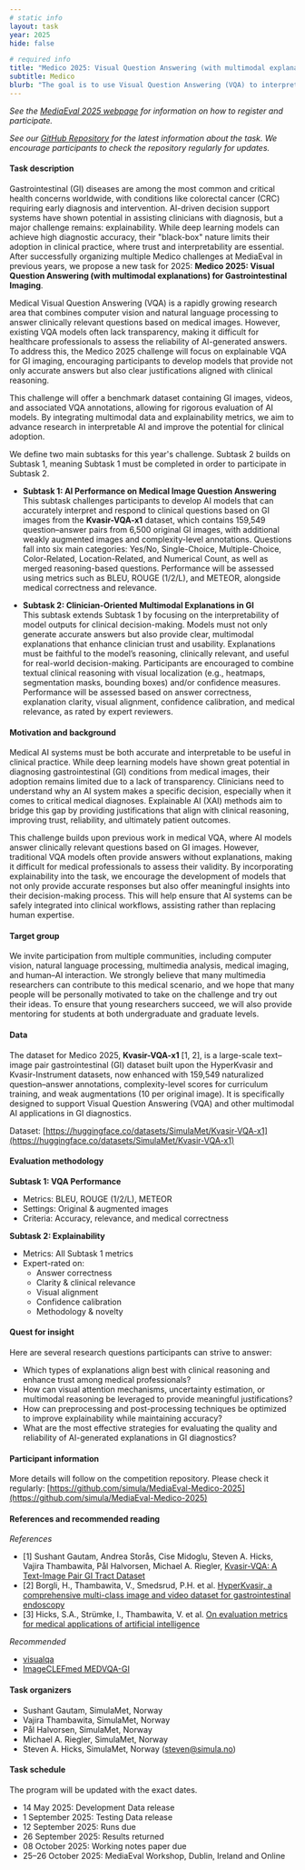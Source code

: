 ```yaml
---
# static info
layout: task
year: 2025
hide: false

# required info
title: "Medico 2025: Visual Question Answering (with multimodal explanations) for Gastrointestinal Imaging"
subtitle: Medico
blurb: "The goal is to use Visual Question Answering (VQA) to interpret and answer questions based on gastrointestinal images, aiming to enhance decision support and improve AI-driven medical decision-making. We provide a gastrointestinal dataset containing images and videos with VQA labels and additional metadata."
---
```


<!-- # please respect the structure below-->
*See the [MediaEval 2025 webpage](https://multimediaeval.github.io/editions/2025/) for information on how to register and participate.*

*See our [GitHub Repository](https://github.com/simula/MediaEval-Medico-2025) for the latest information about the task. We encourage participants to check the repository regularly for updates.*

#### Task description

Gastrointestinal (GI) diseases are among the most common and critical health concerns worldwide, with conditions like colorectal cancer (CRC) requiring early diagnosis and intervention. AI-driven decision support systems have shown potential in assisting clinicians with diagnosis, but a major challenge remains: explainability. While deep learning models can achieve high diagnostic accuracy, their "black-box" nature limits their adoption in clinical practice, where trust and interpretability are essential. After successfully organizing multiple Medico challenges at MediaEval in previous years, we propose a new task for 2025: **Medico 2025: Visual Question Answering (with multimodal explanations) for Gastrointestinal Imaging**.

Medical Visual Question Answering (VQA) is a rapidly growing research area that combines computer vision and natural language processing to answer clinically relevant questions based on medical images. However, existing VQA models often lack transparency, making it difficult for healthcare professionals to assess the reliability of AI-generated answers. To address this, the Medico 2025 challenge will focus on explainable VQA for GI imaging, encouraging participants to develop models that provide not only accurate answers but also clear justifications aligned with clinical reasoning.

This challenge will offer a benchmark dataset containing GI images, videos, and associated VQA annotations, allowing for rigorous evaluation of AI models. By integrating multimodal data and explainability metrics, we aim to advance research in interpretable AI and improve the potential for clinical adoption.

We define two main subtasks for this year's challenge. Subtask 2 builds on Subtask 1, meaning Subtask 1 must be completed in order to participate in Subtask 2.

* **Subtask 1: AI Performance on Medical Image Question Answering**  
  This subtask challenges participants to develop AI models that can accurately interpret and respond to clinical questions based on GI images from the **Kvasir-VQA-x1** dataset, which contains 159,549 question–answer pairs from 6,500 original GI images, with additional weakly augmented images and complexity-level annotations. Questions fall into six main categories: Yes/No, Single-Choice, Multiple-Choice, Color-Related, Location-Related, and Numerical Count, as well as merged reasoning-based questions. Performance will be assessed using metrics such as BLEU, ROUGE (1/2/L), and METEOR, alongside medical correctness and relevance.

* **Subtask 2: Clinician-Oriented Multimodal Explanations in GI**  
  This subtask extends Subtask 1 by focusing on the interpretability of model outputs for clinical decision-making. Models must not only generate accurate answers but also provide clear, multimodal explanations that enhance clinician trust and usability. Explanations must be faithful to the model’s reasoning, clinically relevant, and useful for real-world decision-making. Participants are encouraged to combine textual clinical reasoning with visual localization (e.g., heatmaps, segmentation masks, bounding boxes) and/or confidence measures. Performance will be assessed based on answer correctness, explanation clarity, visual alignment, confidence calibration, and medical relevance, as rated by expert reviewers.

#### Motivation and background

Medical AI systems must be both accurate and interpretable to be useful in clinical practice. While deep learning models have shown great potential in diagnosing gastrointestinal (GI) conditions from medical images, their adoption remains limited due to a lack of transparency. Clinicians need to understand why an AI system makes a specific decision, especially when it comes to critical medical diagnoses. Explainable AI (XAI) methods aim to bridge this gap by providing justifications that align with clinical reasoning, improving trust, reliability, and ultimately patient outcomes.

This challenge builds upon previous work in medical VQA, where AI models answer clinically relevant questions based on GI images. However, traditional VQA models often provide answers without explanations, making it difficult for medical professionals to assess their validity. By incorporating explainability into the task, we encourage the development of models that not only provide accurate responses but also offer meaningful insights into their decision-making process. This will help ensure that AI systems can be safely integrated into clinical workflows, assisting rather than replacing human expertise.

#### Target group

We invite participation from multiple communities, including computer vision, natural language processing, multimedia analysis, medical imaging, and human–AI interaction. We strongly believe that many multimedia researchers can contribute to this medical scenario, and we hope that many people will be personally motivated to take on the challenge and try out their ideas. To ensure that young researchers succeed, we will also provide mentoring for students at both undergraduate and graduate levels.

#### Data

The dataset for Medico 2025, **Kvasir-VQA-x1** \[1, 2\], is a large-scale text–image pair gastrointestinal (GI) dataset built upon the HyperKvasir and Kvasir-Instrument datasets, now enhanced with 159,549 naturalized question–answer annotations, complexity-level scores for curriculum training, and weak augmentations (10 per original image). It is specifically designed to support Visual Question Answering (VQA) and other multimodal AI applications in GI diagnostics.

Dataset: [https://huggingface.co/datasets/SimulaMet/Kvasir-VQA-x1](https://huggingface.co/datasets/SimulaMet/Kvasir-VQA-x1)

#### Evaluation methodology

**Subtask 1: VQA Performance**
* Metrics: BLEU, ROUGE (1/2/L), METEOR
* Settings: Original & augmented images
* Criteria: Accuracy, relevance, and medical correctness

**Subtask 2: Explainability**
* Metrics: All Subtask 1 metrics
* Expert-rated on:
  * Answer correctness
  * Clarity & clinical relevance
  * Visual alignment
  * Confidence calibration
  * Methodology & novelty

#### Quest for insight

Here are several research questions participants can strive to answer:  
* Which types of explanations align best with clinical reasoning and enhance trust among medical professionals?  
* How can visual attention mechanisms, uncertainty estimation, or multimodal reasoning be leveraged to provide meaningful justifications?  
* How can preprocessing and post-processing techniques be optimized to improve explainability while maintaining accuracy?  
* What are the most effective strategies for evaluating the quality and reliability of AI-generated explanations in GI diagnostics?

#### Participant information
More details will follow on the competition repository. Please check it regularly: [https://github.com/simula/MediaEval-Medico-2025](https://github.com/simula/MediaEval-Medico-2025)

#### References and recommended reading

*References*  
* \[1\] Sushant Gautam, Andrea Storås, Cise Midoglu, Steven A. Hicks, Vajira Thambawita, Pål Halvorsen, Michael A. Riegler, [Kvasir-VQA: A Text-Image Pair GI Tract Dataset](https://arxiv.org/abs/2409.01437)  
* \[2\] Borgli, H., Thambawita, V., Smedsrud, P.H. et al. [HyperKvasir, a comprehensive multi-class image and video dataset for gastrointestinal endoscopy](https://www.nature.com/articles/s41597-020-00622-y)  
* \[3\] Hicks, S.A., Strümke, I., Thambawita, V. et al. [On evaluation metrics for medical applications of artificial intelligence](https://www.nature.com/articles/s41598-022-09954-8)

*Recommended*  
* [visualqa](https://visualqa.org/)  
* [ImageCLEFmed MEDVQA-GI](https://www.imageclef.org/2023/medical/vqa)

#### Task organizers
* Sushant Gautam, SimulaMet, Norway  
* Vajira Thambawita, SimulaMet, Norway  
* Pål Halvorsen, SimulaMet, Norway  
* Michael A. Riegler, SimulaMet, Norway  
* Steven A. Hicks, SimulaMet, Norway (steven@simula.no)

#### Task schedule
The program will be updated with the exact dates.

* 14 May 2025: Development Data release  
* 1 September 2025: Testing Data release  
* 12 September 2025: Runs due  
* 26 September 2025: Results returned  
* 08 October 2025: Working notes paper due  
* 25–26 October 2025: MediaEval Workshop, Dublin, Ireland and Online
